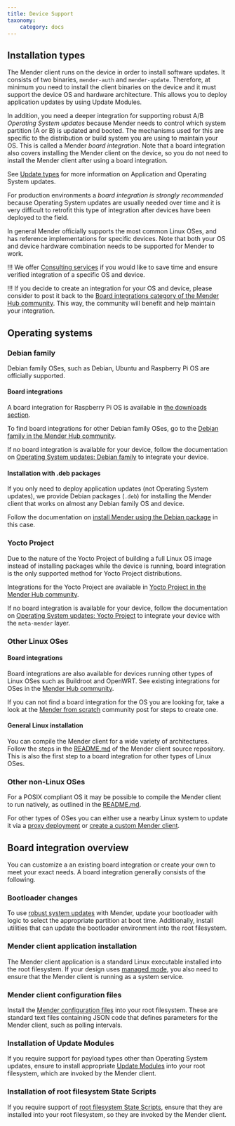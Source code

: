 ```yaml
---
title: Device Support
taxonomy:
    category: docs
---
```


## Installation types

The Mender client runs on the device in order to install software updates.
It consists of two binaries, `mender-auth` and `mender-update`.
Therefore, at minimum you need to install the client binaries on the device
and it must support the device OS and hardware architecture. This allows
you to deploy application updates by using Update Modules.

In addition, you need a deeper integration for supporting robust
A/B *Operating System updates* because Mender needs to control which system
partition (A or B) is updated and booted. The mechanisms used for this are
specific to the distribution or build system you are using to maintain
your OS. This is called a Mender *board integration*.
Note that a board integration also covers installing the Mender client on
the device, so you do not need to install the Mender client after using a
board integration.

See [Update types](../../02.Overview/01.Introduction/docs.md#update-types) for more information
on Application and Operating System updates.

For production environments a *board integration is strongly recommended*
because Operating System updates are usually needed over time and it
is very difficult to retrofit this type of integration after devices have been
deployed to the field.


In general Mender officially supports the most common Linux OSes, and has
reference implementations for specific devices. Note that both your OS and
device hardware combination needs to be supported for Mender to work.

!!! We offer [Consulting services](https://mender.io/support-and-services/board-integration?target=_blank) if you would like to save time and ensure verified integration of a specific OS and device.

!!! If you decide to create an integration for your OS and device, please consider to post it back to the [Board integrations category of the Mender Hub community](https://hub.mender.io/c/board-integrations?target=_blank). This way, the community will benefit and help maintain your integration.


## Operating systems


### Debian family

Debian family OSes, such as Debian, Ubuntu and Raspberry Pi OS are officially supported.


#### Board integrations

A board integration for Raspberry Pi OS is available in [the downloads section](../../10.Downloads/docs.md).

To find board integrations for other Debian family OSes,
go to the [Debian family in the Mender Hub community](https://hub.mender.io/c/board-integrations/debian-family?target=_blank).

If no board integration is available for your device, follow the documentation on
[Operating System updates: Debian family](../../04.Operating-System-updates-Debian-family) to integrate your device.


#### Installation with .deb packages

If you only need to deploy application updates (not Operating System updates),
we provide Debian packages (`.deb`) for installing the Mender client that works
on almost any Debian family OS and device.

Follow the documentation on [install Mender using the Debian package](../../03.Client-installation/02.Install-with-Debian-package/docs.md)
in this case.


### Yocto Project

Due to the nature of the Yocto Project of building a full Linux OS image instead of
installing packages while the device is running,
board integration is the only supported method for Yocto Project distributions.

Integrations for the Yocto Project are available in
[Yocto Project in the Mender Hub community](https://hub.mender.io/c/board-integrations/yocto-project?target=_blank).

If no board integration is available for your device, follow the documentation on
[Operating System updates: Yocto Project](../../05.Operating-System-updates-Yocto-Project/chapter.md) to integrate your
device with the `meta-mender` layer.


### Other Linux OSes

#### Board integrations

Board integrations are also available for devices running other types of Linux OSes
such as Buildroot and OpenWRT. See existing integrations for OSes in the
[Mender Hub community](https://hub.mender.io/c/board-integrations?target=_blank).

If you can not find a board integration for the OS you are looking for,
take a look at the [Mender from scratch](https://hub.mender.io/t/mender-from-scratch?target=_blank)
community post for steps to create one.


#### General Linux installation

<!--AUTOVERSION: "mender/tree/%?target=_blank"/mender -->
You can compile the Mender client for a wide variety of architectures. Follow the steps in the
[README.md](https://github.com/mendersoftware/mender/tree/4.0.3?target=_blank#installing-from-source)
of the Mender client source repository. This is also the first step to a board integration for other types of Linux OSes.


### Other non-Linux OSes

<!--AUTOVERSION: "mender/tree/%?target=_blank"/mender -->
For a POSIX compliant OS it may be possible to compile the Mender client to run natively,
as outlined in the
[README.md](https://github.com/mendersoftware/mender/tree/4.0.3?target=_blank#installing-from-source).

For other types of OSes you can either use a nearby Linux system to update it via a
[proxy deployment](../../02.Overview/01.Introduction/docs.md#proxy-deployments) or
[create a custom Mender client](https://hub.mender.io/t/how-to-write-a-custom-client-interfacing-a-mender-server).


## Board integration overview

You can customize a an existing board integration or create your own
to meet your exact needs. A board integration generally consists of the following.


### Bootloader changes

To use [robust system
updates](../../02.Overview/01.Introduction/docs.md#robust-operating-system-updates) with
Mender, update your bootloader with logic to select the appropriate partition at
boot time. Additionally, install utilities that can update the bootloader
environment into the root filesystem.


### Mender client application installation

The Mender client application is a standard Linux executable installed into the
root filesystem. If your design uses [managed
mode](../../02.Overview/01.Introduction/docs.md#client-modes-of-operation), you
also need to ensure that the Mender client is running as a system service.


### Mender client configuration files

Install the [Mender configuration
files](../../03.Client-installation/07.Configuration-file/docs.md) into your
root filesystem. These are standard text files containing JSON code that defines
parameters for the Mender client, such as polling intervals.


### Installation of Update Modules

If you require support for payload types other than Operating System
updates, ensure to install appropriate [Update
Modules](../../06.Artifact-creation/08.Create-a-custom-Update-Module/docs.md)
into your root filesystem, which are invoked by the Mender client.


### Installation of root filesystem State Scripts

If you require support of [root filesystem State
Scripts](../../06.Artifact-creation/04.State-scripts/docs.md#root-filesystem-and-artifact-scripts),
ensure that they are installed into your root filesystem, so they are invoked by the
Mender client.
